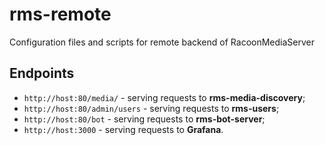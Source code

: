 # rms-remote

Configuration files and scripts for remote backend of RacoonMediaServer

## Endpoints

* `http://host:80/media/` - serving requests to **rms-media-discovery**;
* `http://host:80/admin/users` - serving requests to **rms-users**;
* `http://host:80/bot` - serving requests to **rms-bot-server**;
* `http://host:3000` - serving requests to **Grafana**.


